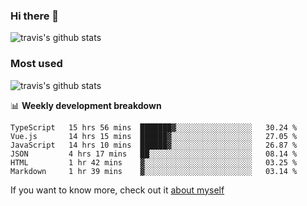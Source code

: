 ### Hi there 👋

<!--
**HondryTravis/HondryTravis** is a ✨ _special_ ✨ repository because its `README.md` (this file) appears on your GitHub profile.

Here are some ideas to get you started:

- 🔭 I’m currently working on ...
- 🌱 I’m currently learning ...
- 👯 I’m looking to collaborate on ...
- 🤔 I’m looking for help with ...
- 💬 Ask me about ...
- 📫 How to reach me: ...
- 😄 Pronouns: ...
- ⚡ Fun fact: ...
-->

![travis's github stats](https://github-readme-stats.vercel.app/api?username=HondryTravis&hide=stars)
### Most used
![travis's github stats](https://github-readme-stats.anuraghazra1.vercel.app/api/top-langs/?username=HondryTravis&layout=compact&hide_title=true)

📊 **Weekly development breakdown**

<!--START_SECTION:waka-->

```text
TypeScript   15 hrs 56 mins  ███████▓░░░░░░░░░░░░░░░░░   30.24 %
Vue.js       14 hrs 15 mins  ██████▓░░░░░░░░░░░░░░░░░░   27.05 %
JavaScript   14 hrs 10 mins  ██████▓░░░░░░░░░░░░░░░░░░   26.87 %
JSON         4 hrs 17 mins   ██░░░░░░░░░░░░░░░░░░░░░░░   08.14 %
HTML         1 hr 42 mins    ▓░░░░░░░░░░░░░░░░░░░░░░░░   03.25 %
Markdown     1 hr 39 mins    ▓░░░░░░░░░░░░░░░░░░░░░░░░   03.14 %
```

<!--END_SECTION:waka-->

If you want to know more, check out it [about myself](https://hondrytravis.github.io/)
